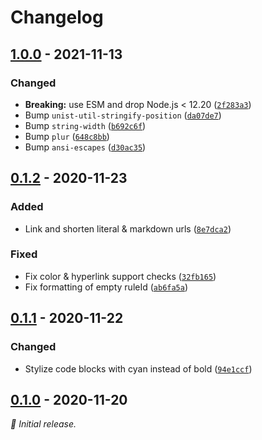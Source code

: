 # Changelog

## [1.0.0] - 2021-11-13

### Changed

- **Breaking:** use ESM and drop Node.js &lt; 12.20 ([`2f283a3`](https://github.com/vweevers/vfile-reporter-shiny/commit/2f283a3))
- Bump `unist-util-stringify-position` ([`da07de7`](https://github.com/vweevers/vfile-reporter-shiny/commit/da07de7))
- Bump `string-width` ([`b692c6f`](https://github.com/vweevers/vfile-reporter-shiny/commit/b692c6f))
- Bump `plur` ([`648c8bb`](https://github.com/vweevers/vfile-reporter-shiny/commit/648c8bb))
- Bump `ansi-escapes` ([`d30ac35`](https://github.com/vweevers/vfile-reporter-shiny/commit/d30ac35))

## [0.1.2] - 2020-11-23

### Added

- Link and shorten literal & markdown urls ([`8e7dca2`](https://github.com/vweevers/vfile-reporter-shiny/commit/8e7dca2))

### Fixed

- Fix color & hyperlink support checks ([`32fb165`](https://github.com/vweevers/vfile-reporter-shiny/commit/32fb165))
- Fix formatting of empty ruleId ([`ab6fa5a`](https://github.com/vweevers/vfile-reporter-shiny/commit/ab6fa5a))

## [0.1.1] - 2020-11-22

### Changed

- Stylize code blocks with cyan instead of bold ([`94e1ccf`](https://github.com/vweevers/vfile-reporter-shiny/commit/94e1ccf))

## [0.1.0] - 2020-11-20

_:seedling: Initial release._

[1.0.0]: https://github.com/vweevers/vfile-reporter-shiny/releases/tag/v1.0.0

[0.1.2]: https://github.com/vweevers/vfile-reporter-shiny/releases/tag/v0.1.2

[0.1.1]: https://github.com/vweevers/vfile-reporter-shiny/releases/tag/v0.1.1

[0.1.0]: https://github.com/vweevers/vfile-reporter-shiny/releases/tag/v0.1.0
